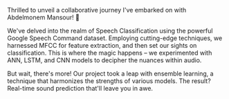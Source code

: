 Thrilled to unveil a collaborative journey I've embarked on with Abdelmonem Mansour! 🚀

We've delved into the realm of Speech Classification using the powerful Google Speech Command dataset. Employing cutting-edge techniques, we harnessed MFCC for feature extraction, and then set our sights on classification.
This is where the magic happens – we experimented with ANN, LSTM, and CNN models to decipher the nuances within audio.

But wait, there's more! Our project took a leap with ensemble learning, a technique that harmonizes the strengths of various models. The result? Real-time sound prediction that'll leave you in awe.
